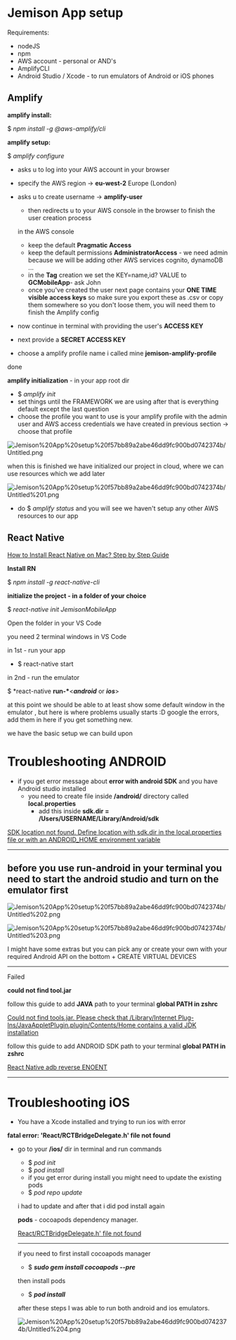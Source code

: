 # Jemison App setup

Requirements:

- nodeJS
- npm
- AWS account - personal or AND's
- AmplifyCLI
- Android Studio / Xcode - to run emulators of Android or iOS phones

## Amplify

[](https://docs.amplify.aws/cli/start/install)

**amplify install:**

$ _npm install -g @aws-amplify/cli_

**amplify setup:**

$ _amplify configure_

- asks u to log into your AWS account in your browser
- specify the AWS region → **eu-west-2** Europe (London)
- asks u to create username → **amplify-user**

  - then redirects u to your AWS console in the browser to finish the user creation process

  in the AWS console

  - keep the default **Pragmatic Access**
  - keep the default permissions **AdministratorAccess** - we need admin because we will be adding other AWS services cognito, dynamoDB ...
  - in the **Tag** creation we set the KEY=name,id? VALUE to **GCMobileApp**- ask John
  - once you've created the user next page contains your **ONE TIME visible access keys** so make sure you export these as .csv or copy them somewhere so you don't loose them, you will need them to finish the Amplify config

- now continue in terminal with providing the user's **ACCESS KEY**
- next provide a **SECRET ACCESS KEY**
- choose a amplify profile name i called mine **jemison-amplify-profile**

done

**amplify initialization** - in your app root dir

- $ _amplify init_
- set things until the FRAMEWORK we are using after that is everything default except the last question
- choose the profile you want to use is your amplify profile with the admin user and AWS access credentials we have created in previous section → choose that profile

![Jemison%20App%20setup%20f57bb89a2abe46dd9fc900bd0742374b/Untitled.png](Jemison%20App%20setup%20f57bb89a2abe46dd9fc900bd0742374b/Untitled.png)

when this is finished we have initialized our project in cloud, where we can use resources which we add later

![Jemison%20App%20setup%20f57bb89a2abe46dd9fc900bd0742374b/Untitled%201.png](Jemison%20App%20setup%20f57bb89a2abe46dd9fc900bd0742374b/Untitled%201.png)

- do $ _amplify status_ and you will see we haven't setup any other AWS resources to our app

## React Native

[How to Install React Native on Mac? Step by Step Guide](https://rlogicaltech.medium.com/how-to-install-react-native-on-mac-step-by-step-guide-1ac822aedd4f)

**Install RN**

$ _npm install -g react-native-cli_

**initialize the project - in a folder of your choice**

$ _react-native init JemisonMobileApp_

Open the folder in your VS Code

you need 2 terminal windows in VS Code

in 1st - run your app

- $ react-native start

in 2nd - run the emulator

$ \*react-native **run-\***<**_android_** or **_ios_**>

at this point we should be able to at least show some default window in the emulator , but here is where problems usually starts :D google the errors, add them in here if you get something new.

we have the basic setup we can build upon

# Troubleshooting ANDROID

- if you get error message about **error with android SDK** and you have Android studio installed
  - you need to create file inside **/android/** directory called **local.properties**
    - add this inside **sdk.dir = /Users/USERNAME/Library/Android/sdk**

[SDK location not found. Define location with sdk.dir in the local.properties file or with an ANDROID_HOME environment variable](https://stackoverflow.com/questions/27620262/sdk-location-not-found-define-location-with-sdk-dir-in-the-local-properties-fil)

---

## **before you use run-android** in your terminal you need to start the android studio and turn on the emulator first

![Jemison%20App%20setup%20f57bb89a2abe46dd9fc900bd0742374b/Untitled%202.png](Jemison%20App%20setup%20f57bb89a2abe46dd9fc900bd0742374b/Untitled%202.png)

![Jemison%20App%20setup%20f57bb89a2abe46dd9fc900bd0742374b/Untitled%203.png](Jemison%20App%20setup%20f57bb89a2abe46dd9fc900bd0742374b/Untitled%203.png)

I might have some extras but you can pick any or create your own with your required Android API on the bottom + CREATE VIRTUAL DEVICES

---

Failed

**could not find tool.jar**

follow this guide to add **JAVA** path to your terminal **global PATH in zshrc**

[Could not find tools.jar. Please check that /Library/Internet Plug-Ins/JavaAppletPlugin.plugin/Contents/Home contains a valid JDK installation](https://stackoverflow.com/questions/64968851/could-not-find-tools-jar-please-check-that-library-internet-plug-ins-javaapple)

follow this guide to add ANDROID SDK path to your terminal **global PATH in zshrc**

[React Native adb reverse ENOENT](https://stackoverflow.com/questions/38835931/react-native-adb-reverse-enoent)

---

# Troubleshooting iOS

- You have a Xcode installed and trying to run ios with error

**fatal error: 'React/RCTBridgeDelegate.h' file not found**

- go to your **/ios/** dir in terminal and run commands

  - $ _pod init_
  - $ _pod install_
  - if you get error during install you might need to update the existing pods
  - $ _pod repo update_

  i had to update and after that i did pod install again

  **pods** - cocoapods dependency manager.

  [React/RCTBridgeDelegate.h' file not found](https://stackoverflow.com/questions/56916798/react-rctbridgedelegate-h-file-not-found)

  ***

  if you need to first install cocoapods manager

  - $ **_sudo gem install cocoapods --pre_**

  then install pods

  - $ **_pod install_**

  after these steps I was able to run both android and ios emulators.

  ![Jemison%20App%20setup%20f57bb89a2abe46dd9fc900bd0742374b/Untitled%204.png](Jemison%20App%20setup%20f57bb89a2abe46dd9fc900bd0742374b/Untitled%204.png)
